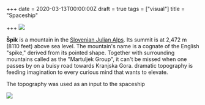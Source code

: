 +++
date = 2020-03-13T00:00:00Z
draft = true
tags = ["visual"]
title = "Spaceship"

+++
![](https://upload.wikimedia.org/wikipedia/commons/thumb/0/0b/MartuljskaSkupina-Imena1.jpg/500px-MartuljskaSkupina-Imena1.jpg)

**Špik** is a mountain in the [Slovenian Julian Alps](https://en.wikipedia.org/wiki/Julian_Alps). Its summit is at 2,472 m (8110 feet) above sea level. The mountain's name is a cognate of the English "spike," derived from its pointed shape. Together with surrounding mountains called as the "Martuljek Group", it can't be missed when one passes by on a buisy road towards Kranjska Gora. dramatic topography is feeding imagination to every curious mind that wants to elevate.  

The topography was used as an input to the spaceship

![](/uploads/a1400842029_10.jpg)
